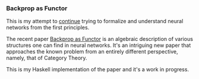 ### Backprop as Functor

This is my attempt to [continue](https://github.com/bgavran/autodiff) trying to formalize and understand neural networks from the first principles.

The recent paper [Backprop as Functor](https://arxiv.org/abs/1711.10455) is an algebraic description of various structures one can find in neural networks.
It's an intriguing new paper that approaches the known problem from an entirely different perspective, namely, that of Category Theory.

This is my Haskell implementation of the paper and it's a work in progress.

